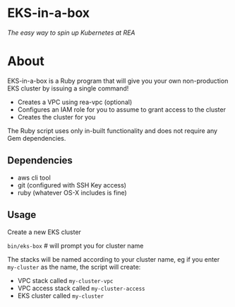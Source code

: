 # EKS-in-a-box
_The easy way to spin up Kubernetes at REA_

# About
EKS-in-a-box is a Ruby program that will give you your own non-production EKS cluster by issuing a single command!

* Creates a VPC using rea-vpc (optional)
* Configures an IAM role for you to assume to grant access to the cluster
* Creates the cluster for you

The Ruby script uses only in-built functionality and does not require any Gem dependencies.

## Dependencies
* aws cli tool
* git (configured with SSH Key access)
* ruby (whatever OS-X includes is fine)

## Usage
Create a new EKS cluster

`bin/eks-box` # will prompt you for cluster name

The stacks will be named according to your cluster name, eg if you enter `my-cluster` as the name, the script will create:

* VPC stack called `my-cluster-vpc`
* VPC access stack called `my-cluster-access`
* EKS cluster called `my-cluster`

